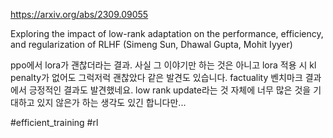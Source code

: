 https://arxiv.org/abs/2309.09055

Exploring the impact of low-rank adaptation on the performance, efficiency, and regularization of RLHF (Simeng Sun, Dhawal Gupta, Mohit Iyyer)

ppo에서 lora가 괜찮더라는 결과. 사실 그 이야기만 하는 것은 아니고 lora 적용 시 kl penalty가 없어도 그럭저럭 괜찮았다 같은 발견도 있습니다. factuality 벤치마크 결과에서 긍정적인 결과도 발견했네요. low rank update라는 것 자체에 너무 많은 것을 기대하고 있지 않은가 하는 생각도 있긴 합니다만...

#efficient_training #rl 